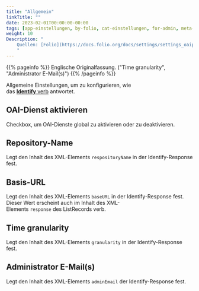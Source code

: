 ```yaml
---
title: "Allgemein"
linkTitle: ""
date: 2023-02-01T00:00:00-00:00
tags: [app-einstellungen, by-folio, cat-einstellungen, for-admin, meta-uebersetzungsproblem]
weight: 10
Description: "
    Quellen: [Folio](https://docs.folio.org/docs/settings/settings_oaipmh/settings_oaipmh/#settings--oai-pmh--general) & [GBV](https://info.gbv.de/display/FOLIOGBVEXTERN/Einstellungen+(OAI-PMH):+Allgemein)
    "
---
```


{{% pageinfo %}}
Englische Originalfassung. ("Time granularity", "Administrator E-Mail(s)")
{{% /pageinfo %}}

Allgemeine Einstellungen, um zu konfigurieren, wie das [**Identify** verb](http://www.openarchives.org/OAI/openarchivesprotocol.html#Identify) antwortet.

## OAI-Dienst aktivieren

Checkbox, um OAI-Dienste global zu aktivieren oder zu deaktivieren.

## Repository-Name

Legt den Inhalt des XML-Elements `respositoryName` in der Identify-Response fest.

## Basis-URL

Legt den Inhalt des XML-Elements `baseURL` in der Identify-Response fest. Dieser Wert erscheint auch im Inhalt des XML-Elements `response` des ListRecords verb.

## Time granularity

Legt den Inhalt des XML-Elements `granularity` in der Identify-Response fest.

## Administrator E-Mail(s)

Legt den Inhalt des XML-Elements `adminEmail` der Identify-Response fest.
